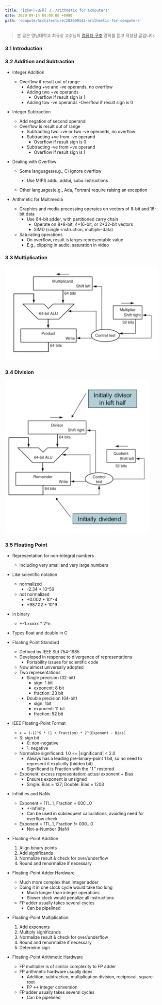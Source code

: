 ```yaml
---
title: '[컴퓨터구조론] 3. Arithmetic for Computers'
date: 2020-09-14 09:00:00 +0900
path: 'computerArchitecture/202009143-arithmetic-for-computers'
---
```


> 본 글은 영남대학교 최규상 교수님의 [컴퓨터 구조](http://www.kocw.net/home/cview.do?cid=184062fa9a833237) 강의를 듣고 작성된 글입니다.

### 3.1 Introduction

### 3.2 Addition and Subtraction

- Integer Addition
	- Overflow if result out of range
		- Adding +ve and -ve operands, no overflow
		- Adding two +ve operands
			- Overflow if result sign is 1
		- Adding tow -ve operands
			-Overflow if result sign is 0

- Integer Subtraction
	- Add negation of second operand
	- Overflow is result out of range
		- Subtracting two +ve or two -ve operands, no overflow
		- Subtracting +ve from -ve operand
			- Overflow if result sign is 0
		- Subtracting -ve from +ve operand
			- Overflow if result sign is 1

- Dealing with Overflow
	- Some languages(e.g., C) ignore overflow
		- Use MIPS addu, addui, subu instructions

	- Other languages(e.g., Ada, Fortran) require raising an exception

- Arithmetic for Multimedia
	- Graphics and media processing operates on vectors of 8-bit and 16-bit data
		- Use 64-bit adder, with partitioned carry chain
			- Operate on 8\*8-bit, 4\*16-bit, or 2*32-bit vectors
			- SIMD (single-instruction, multiple-data)
	- Saturating operations
		- On overflow, result is larges representable value
		- E.g., clipping in audio, saturation in video

### 3.3 Multiplication

![multiplication](./multiplication.png)

### 3.4 Division

![division](./division.png)

### 3.5 Floating Point

- Representation for non-integral numbers
	- Including very small and very large numbers
- Like scientific notation
	- normalized
		- -2.34 * 10^56
	- not normalized
		- +0.002 * 10^-4
		- +987.02 * 10^9
- In binary
	- +-1.xxxxx * 2^n
- Types float and double in C

- Floating Point Standard
	- Defined by IEEE Std 754-1985
	- Developed in response to divergence of representations
		- Portability issues for scientific code
	- Now almost universally adopted
	- Two representations
		- Single precision (32-bit)
			- sign: 1 bit
			- exponent: 8 bit
			- fraction: 23 bit
		- Double precision (64-bit)
			- sign: 1bit
			- exponent: 11 bit
			- fraction: 52 bit
- IEEE Floating-Point Format
	- `x = (-1)^S * (1 + Fraction) * 2^(Exponent - Bias)`
	- S: sign bit
		- 0: non-negative
		- 1: negative
	- Normalize significand: 1.0 <= |significand| < 2.0
		- Always has a leading pre-binary-point 1 bit, so no need to represent if explicitly (hidden bit)
		- Significand is Fraction with the "1." restored
	- Exponent: excess representation: actual exponent + Bias
		- Ensures exponent is unsigned
		- Single: Bias = 127; Double: Bias = 1203

- Infinities and NaNs
	- Exponent = 111...1, Fraction = 000...0
		- +-Infinity
		- Can be used in subsequent calculations, avoiding need for overflow check
	- Exponent = 111...1, Fraction != 000...0
		- Not-a-Number (NaN)
		
- Floating-Point Addition
	1. Align binary points
	2. Add significands
	3. Normalize result & check for over/underflow
	4. Round and renormalize if necessary

- Floating-Point Adder Hardware
	- Much more complex than integer adder
	- Doing it in one clock cycle would take too long
		- Much longer than integer operations
		- Slower clock would penalize all instructions
	- FP adder usually takes several cycles
		- Can be pipelined

- Floating-Point Multiplication
	1. Add exponents
	2. Multiply significands
	3. Normalize result & check for over/underflow
	4. Round and renormailze if necessary
	5. Determine sign

- Floating-Point Arithmetic Hardware
	- FP multiplier is of similar complexity to FP adder
	- FP arithmetic hardware usually does
		- Addition, subtraction, multiplication division, reciprocal, square-root
		- FP <-> integer conversion
	- FP adder usually takes several cycles
		- Can be pipelined

<!-- ### 3.6 Parallelism and Computer Arithmetic: Subword Parallelism

### 3.7 Real Stuff: Streaming SIMD Extensions and AVX in x86

### 3.8 Going Faster: Subword Parallelism and Matrix Multiply

### 3.9 Fallacies and Pitfalls

### 3.10 Concluding Remarks -->